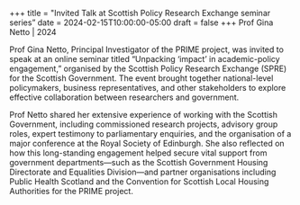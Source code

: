 +++
title = "Invited Talk at Scottish Policy Research Exchange seminar series”
date = 2024-02-15T10:00:00-05:00
draft = false
+++
Prof Gina Netto | 2024

Prof Gina Netto, Principal Investigator of the PRIME project, was invited to speak at an online seminar titled “Unpacking ‘impact’ in academic-policy engagement,” organised by the Scottish Policy Research Exchange (SPRE) for the Scottish Government. The event brought together national-level policymakers, business representatives, and other stakeholders to explore effective collaboration between researchers and government.

Prof Netto shared her extensive experience of working with the Scottish Government, including commissioned research projects, advisory group roles, expert testimony to parliamentary enquiries, and the organisation of a major conference at the Royal Society of Edinburgh. She also reflected on how this long-standing engagement helped secure vital support from government departments—such as the Scottish Government Housing Directorate and Equalities Division—and partner organisations including Public Health Scotland and the Convention for Scottish Local Housing Authorities for the PRIME project.